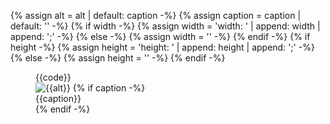 {% assign alt = alt | default: caption -%}
{% assign caption = caption | default: '' -%}
{% if width -%}
{% assign width = 'width: ' | append: width | append: ';' -%}
{% else -%}
{% assign width = '' -%}
{% endif -%}
{% if height -%}
{% assign height = 'height: ' | append: height | append: ';' -%}
{% else -%}
{% assign height = '' -%}
{% endif -%}


<figure class="code-and-image {{class}}">
  <div class="{{code-class}}"> 
    {{code}}
  </div>
  <div>
    <img src='/assets/images/docs/{{image}}' class='{{img-class}}' alt='{{alt}}' style='{{width}} {{height}}'>
     {% if caption -%}
     <figcaption class="figure-caption {{figcaption-class}}">
       {{caption}}
     </figcaption>
    {% endif -%}
  </div>
</figure>


